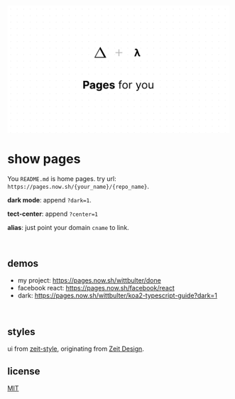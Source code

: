 <img src="pages.png" width="500">

<br/>

# show pages

You `README.md` is home pages. try url: `https://pages.now.sh/{your_name}/{repo_name}`.

**dark mode**: append `?dark=1`.

**tect-center**: append `?center=1`

**alias**: just point your domain `cname` to link.

<br/>

## demos
  
  - my project: https://pages.now.sh/wittbulter/done
  - facebook react: https://pages.now.sh/facebook/react
  - dark: https://pages.now.sh/wittbulter/koa2-typescript-guide?dark=1
  
<br/>

## styles
ui from [zeit-style](https://github.com/zeit-ui/zeit-style), originating from [Zeit Design](https://zeit.co/design).

## license
[MIT](LICENSE)

